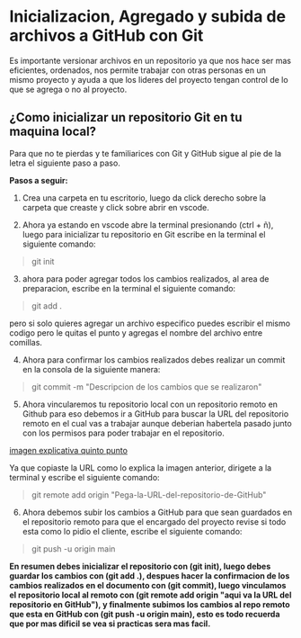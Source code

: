 # **Inicializacion, Agregado y subida de archivos a GitHub con Git**

Es importante versionar archivos en un repositorio ya que nos hace ser mas eficientes, ordenados, nos permite trabajar con otras personas en un mismo proyecto y ayuda a que los lideres del proyecto tengan control de lo que se agrega o no al proyecto.

## **¿Como inicializar un repositorio Git en tu maquina local?**

Para que no te pierdas y te familiarices con Git y GitHub sigue al pie de la letra el siguiente paso a paso.

**Pasos a seguir:**
1. Crea una carpeta en tu escritorio, luego da click derecho sobre la carpeta que creaste y click sobre abrir en vscode.

2. Ahora ya estando en vscode abre la terminal presionando 
(ctrl + ñ), luego para inicializar tu repositorio en Git escribe en la terminal el siguiente comando:
 > git init

3. ahora para poder agregar todos los cambios realizados, al area de preparacion, escribe en la terminal el siguiente comando: 
> git add .

pero si solo quieres agregar un archivo especifico puedes escribir el mismo codigo pero le quitas el punto y agregas el nombre del archivo entre comillas.

4. Ahora para confirmar los cambios realizados debes realizar un commit en la consola de la siguiente manera:
> git commit -m "Descripcion de  los cambios que se realizaron"

5. Ahora vincularemos tu repositorio local con un repositorio remoto en Github para eso debemos ir a GitHub para buscar la URL del repositorio remoto en el cual vas a trabajar aunque deberian habertela pasado junto con los permisos para poder trabajar en el repositorio. 

[imagen explicativa quinto punto](../../../../../../Downloads/img-explicativa-detallada.png)

Ya que copiaste la URL como lo explica la imagen anterior, dirigete a la terminal y escribe el siguiente comando:
> git remote add origin "Pega-la-URL-del-repositorio-de-GitHub"

6. Ahora debemos subir los cambios a GitHub para que sean guardados en el repositorio remoto para que el encargado del proyecto revise si todo esta como lo pidio el cliente, escribe el siguiente comando:
> git push -u origin main

**En resumen debes inicializar el repositorio con (git init), luego debes guardar los cambios con (git add .), despues hacer la confirmacion de los cambios realizados en el documento con (git commit), luego vinculamos el repositorio local al remoto con (git remote add origin "aqui va la URL del repositorio en GitHub"), y finalmente subimos los cambios al repo remoto que esta en GitHub con (git push -u origin main), esto es todo recuerda que por mas dificil se vea si practicas sera mas facil.**